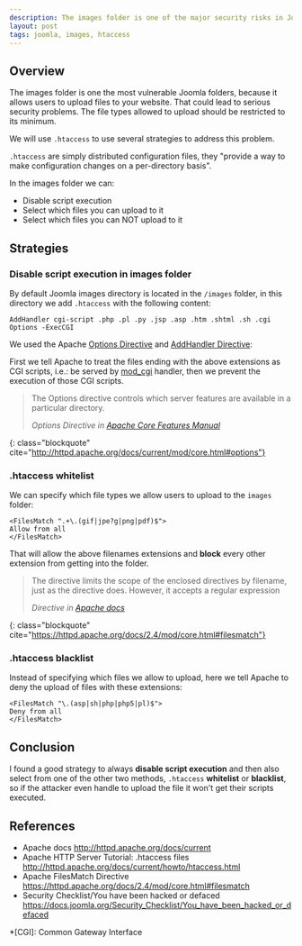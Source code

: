 ```yaml
---
description: The images folder is one of the major security risks in Joomla, learn how to prevent being hacked through it.
layout: post
tags: joomla, images, htaccess
---
```


## Overview

The images folder is one the most vulnerable Joomla folders, because it allows
users to upload files to your website. That could lead to serious
security problems. The file types allowed to upload should be
restricted to its minimum.

We will use `.htaccess` to use several strategies to address this
problem.

`.htaccess` are simply distributed configuration files, they "provide
a way to make configuration changes on a per-directory basis".

In the images folder we can:

- Disable script execution
- Select which files you can upload to it
- Select which files you can NOT upload to it

## Strategies

### Disable script execution in images folder

By default Joomla images directory is located in the `/images` folder,
in this directory we add `.htaccess` with the following content:

~~~
AddHandler cgi-script .php .pl .py .jsp .asp .htm .shtml .sh .cgi
Options -ExecCGI
~~~

We used
the Apache [Options Directive](http://httpd.apache.org/docs/current/mod/core.html#options) and [AddHandler Directive](http://httpd.apache.org/docs/current/mod/mod_mime.html#addhandler):

First we tell Apache to treat the files ending with the above
extensions as CGI scripts, i.e.: be served by [mod_cgi](http://httpd.apache.org/docs/current/mod/mod_cgi.html) handler, then we prevent the execution of those CGI
scripts.

> The Options directive controls which server features are available
> in a particular directory.
> 
> <footer class="blockquote-footer"> <cite>Options Directive in <a href="http://httpd.apache.org/docs/current/mod/core.html#options">Apache Core Features Manual</a></cite></footer>
{: class="blockquote" cite="http://httpd.apache.org/docs/current/mod/core.html#options"}


### .htaccess whitelist

We can specify which file types we allow users to upload to the
`images` folder:

~~~
<FilesMatch ".+\.(gif|jpe?g|png|pdf)$">
Allow from all
</FilesMatch>
~~~

That will allow the above filenames extensions and **block** every
other extension from getting into the folder.

> The <FilesMatch> directive limits the scope of the enclosed
> directives by filename, just as the <Files> directive does. However,
> it accepts a regular expression
> 
> <footer class="blockquote-footer"> <cite><FilesMatch> Directive in <a href="https://httpd.apache.org/docs/2.4/mod/core.html#filesmatch">Apache docs</a></cite></footer>
{: class="blockquote" cite="https://httpd.apache.org/docs/2.4/mod/core.html#filesmatch"}


### .htaccess blacklist

Instead of specifying which files we allow to upload, here we tell
Apache to deny the upload of files with these extensions:

~~~
<FilesMatch "\.(asp|sh|php|php5|pl)$">
Deny from all
</FilesMatch>
~~~

## Conclusion

I found a good strategy to always **disable script execution** and
then also select from one of the other two methods, `.htaccess` **whitelist** or
**blacklist**, so if the attacker even handle to upload the file it won't
get their scripts executed.
	
## References

- Apache docs <http://httpd.apache.org/docs/current>
- Apache HTTP Server Tutorial: .htaccess files <http://httpd.apache.org/docs/current/howto/htaccess.html>
- Apache FilesMatch Directive <https://httpd.apache.org/docs/2.4/mod/core.html#filesmatch>
- Security Checklist/You have been hacked or defaced <https://docs.joomla.org/Security_Checklist/You_have_been_hacked_or_defaced>

*[CGI]: Common Gateway Interface
